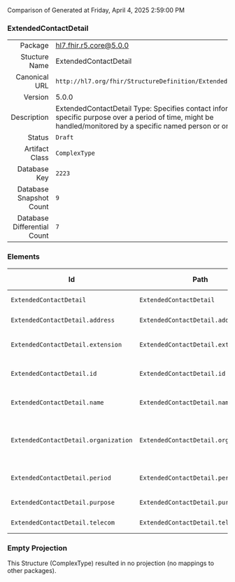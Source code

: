 Comparison of 
Generated at Friday, April 4, 2025 2:59:00 PM

### ExtendedContactDetail

|      |     |
| ---: | --- |
| Package | hl7.fhir.r5.core@5.0.0 |
| Stucture Name | ExtendedContactDetail |
| Canonical URL | `http://hl7.org/fhir/StructureDefinition/ExtendedContactDetail` |
| Version | 5.0.0 |
| Description | ExtendedContactDetail Type: Specifies contact information for a specific purpose over a period of time, might be handled/monitored by a specific named person or organization. |
| Status | `Draft` |
| Artifact Class | `ComplexType` |
| Database Key | `2223` |
| Database Snapshot Count | `9` |
| Database Differential Count | `7` |

### Elements

| Id | Path | Name | Base Path | Short | Cardinality | Collated Type | Binding Strength | Binding Value Set |
| -- | ---- | ---- | --------- | ----- | ----------- | ------------- | ---------------- | ----------------- |
| `ExtendedContactDetail` | `ExtendedContactDetail` | `ExtendedContactDetail` | ExtendedContactDetail | Contact information | 0..* | ExtendedContactDetail |  |  |
| `ExtendedContactDetail.address` | `ExtendedContactDetail.address` | `address` | ExtendedContactDetail.address | Address for the contact | 0..1 | Address |  |  |
| `ExtendedContactDetail.extension` | `ExtendedContactDetail.extension` | `extension` | Element.extension | Additional content defined by implementations | 0..* | Extension |  |  |
| `ExtendedContactDetail.id` | `ExtendedContactDetail.id` | `id` | Element.id | Unique id for inter-element referencing | 0..1 | id |  |  |
| `ExtendedContactDetail.name` | `ExtendedContactDetail.name` | `name` | ExtendedContactDetail.name | Name of an individual to contact | 0..* | HumanName |  |  |
| `ExtendedContactDetail.organization` | `ExtendedContactDetail.organization` | `organization` | ExtendedContactDetail.organization | This contact detail is handled/monitored by a specific organization | 0..1 | Reference(http://hl7.org/fhir/StructureDefinition/Organization) |  |  |
| `ExtendedContactDetail.period` | `ExtendedContactDetail.period` | `period` | ExtendedContactDetail.period | Period that this contact was valid for usage | 0..1 | Period |  |  |
| `ExtendedContactDetail.purpose` | `ExtendedContactDetail.purpose` | `purpose` | ExtendedContactDetail.purpose | The type of contact | 0..1 | CodeableConcept | `Preferred` | `http://terminology.hl7.org/ValueSet/contactentity-type` |
| `ExtendedContactDetail.telecom` | `ExtendedContactDetail.telecom` | `telecom` | ExtendedContactDetail.telecom | Contact details (e.g.phone/fax/url) | 0..* | ContactPoint |  |  |
### Empty Projection

This Structure (ComplexType) resulted in no projection (no mappings to other packages).

